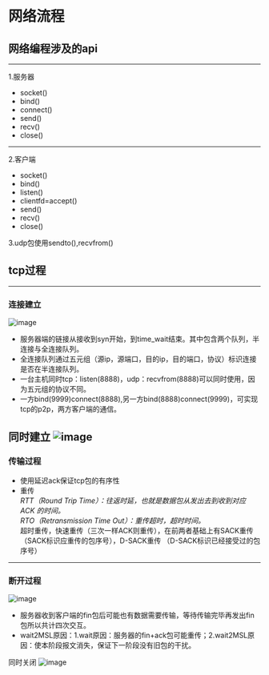 # 网络流程

## 网络编程涉及的api

---
1.服务器        
- socket()  
- bind()  
- connect()  
- send()
- recv()
- close()  
---
2.客户端
- socket()  
- bind()
- listen()
- clientfd=accept()
- send()
- recv()
- close()  

3.udp包使用sendto(),recvfrom()




## tcp过程

---
### 连接建立
![image](G:\cpp(git上所传文件图片)\110022.jpg)


- 服务器端的链接从接收到syn开始，到time_wait结束。其中包含两个队列，半连接与全连接队列。
- 全连接队列通过五元组（源ip，源端口，目的ip，目的端口，协议）标识连接是否在半连接队列。
- 一台主机同时tcp：listen(8888)，udp：recvfrom(8888)可以同时使用，因为五元组的协议不同。
- 一方bind(9999)connect(8888),另一方bind(8888)connect(9999)，可实现tcp的p2p，两方客户端的通信。

同时建立
![image](G:\cpp(git上所传文件图片)\110024.png)
---
### 传输过程  

- 使用延迟ack保证tcp包的有序性
- 重传  
  *RTT（Round Trip Time）：往返时延，也就是数据包从发出去到收到对应 ACK 的时间。*  
  *RTO（Retransmission Time Out）：重传超时，超时时间。*    
  超时重传，快速重传（三次一样ACK则重传），在前两者基础上有SACK重传（SACK标识应重传的包序号），D-SACK重传
  （D-SACK标识已经接受过的包序号）  

---
  
### 断开过程
![image](G:\cpp(git上所传文件图片)\110026.png)
- 服务器收到客户端的fin包后可能也有数据需要传输，等待传输完毕再发出fin包所以共计四次交互。
- wait2MSL原因：1.wait原因：服务器的fin+ack包可能重传；2.wait2MSL原因：使本阶段报文消失，保证下一阶段没有旧包的干扰。

同时关闭
![image](G:\cpp(git上所传文件图片)\110023.png)